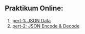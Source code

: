 ## Praktikum Online:

1. [pert-1: JSON Data](https://github.com/bernardvery/Genap1920/blob/master/Rekayasa_Web/Praktek_online/pert1/pert1-JSON_Data.pdf)
1. [pert-2: JSON Encode & Decode](http://htmlpreview.github.io/?https://github.com/bernardvery/Genap1920/blob/master/Rekayasa_Web/Praktek_online/pert2/pert2.html)
